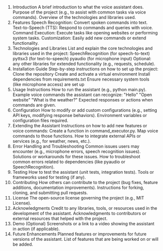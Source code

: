1. Introduction
  A brief introduction to what the voice assistant does.
  Purpose of the project (e.g., to assist with common tasks via voice commands).
  Overview of the technologies and libraries used.
2. Features
  Speech Recognition: Convert spoken commands into text.
  Text-to-Speech (TTS): Respond to commands and queries with voice.
  Command Execution: Execute tasks like opening websites or performing system tasks.
  Customization: Easily add new commands or extend functionality.
3. Technologies and Libraries
  List and explain the core technologies and libraries used in the project:
  SpeechRecognition (for speech-to-text)
  pyttsx3 (for text-to-speech)
  pyaudio (for microphone input)
  Optional: any other libraries for extended functionality (e.g., requests, schedule).
4. Installation Guide
  Step-by-step instructions on how to set up the project:
  Clone the repository
  Create and activate a virtual environment
  Install dependencies from requirements.txt
  Ensure necessary system tools (like microphone access) are set up
5. Usage Instructions
  How to run the assistant (e.g., python main.py).
  Example voice commands the assistant can recognize:
  "Hello"
  "Open website"
  "What is the weather?"
   Expected responses or actions when commands are given.
6. Configuration
  How to modify or add custom configurations (e.g., setting API keys, modifying response behaviors).
  Environment variables or configuration files required.
7. Extending the Assistant
  Instructions on how to add new features or voice commands:
  Create a function in command_executor.py.
  Map voice commands to those functions.
  How to integrate external APIs or services (e.g., for weather, news, etc.).
8. Error Handling and Troubleshooting
  Common issues users may encounter (e.g., microphone errors, speech recognition issues).
  Solutions or workarounds for these issues.
  How to troubleshoot common errors related to dependencies (like pyaudio or SpeechRecognition).
9. Testing
  How to test the assistant (unit tests, integration tests).
  Tools or frameworks used for testing (if any).
10. Contributing
  How others can contribute to the project (bug fixes, feature additions, documentation improvements).
  Instructions for forking, cloning, and submitting pull requests.
11. License
  The open-source license governing the project (e.g., MIT License).
12. Acknowledgments
  Credit to any libraries, tools, or resources used in the development of the assistant.
  Acknowledgments to contributors or external resources that helped with the project.
13. Demo (Optional)
  Screenshots or a link to a video showing the assistant in action (if applicable).
14. Future Enhancements
  Planned features or improvements for future versions of the assistant.
  List of features that are being worked on or will be added.
